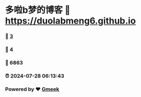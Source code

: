 # 多啦b梦的博客 :link: https://duolabmeng6.github.io 
### :page_facing_up: [3](https://duolabmeng6.github.io/tag.html) 
### :speech_balloon: 4 
### :hibiscus: 6863 
### :alarm_clock: 2024-07-28 06:13:43 
### Powered by :heart: [Gmeek](https://github.com/Meekdai/Gmeek)
